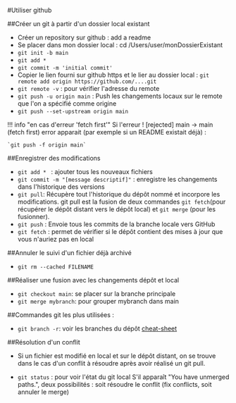 #Utiliser github
<!-- https://docs.github.com/fr/migrations/importing-source-code/using-the-command-line-to-import-source-code/adding-locally-hosted-code-to-github -->
##Créer un git à partir d'un dossier local existant

- Créer un repository sur github : add a readme
- Se placer dans mon dossier local : cd /Users/user/monDossierExistant
- `git init -b main`
- `git add *`
- `git commit -m 'initial commit'`
- Copier le lien fourni sur github https et le lier au dossier local : 
  `git remote add origin https://github.com/....git `
- `git remote -v` : pour vérifier l'adresse du remote 
- `git push -u origin main` :  Push les changements locaux sur le remote que l'on a spécifié comme origine
- `git push --set-upstream origin main` 

!!! info "en cas d'erreur 'fetch first'"
    Si l'erreur ! [rejected] main -> main (fetch first) error apparait (par exemple si un README existait déjà) :

    `git push -f origin main`

##Enregistrer des modifications
- `git add * ` : ajouter tous les nouveaux fichiers 
- `git commit -m "[message descriptif]"` : enregistre les changements dans l'historique des versions 
- `git pull`: Récupère tout l'historique du dépôt nommé et incorpore les modifications. git pull est la fusion de deux commandes `git fetch`(pour récupérer le dépôt distant vers le dépôt local) et `git merge` (pour les fusionner).  
- `git push` : Envoie tous les commits de la branche locale vers GitHub
- `git fetch` : permet de vérifier si le dépôt contient des mises à jour que vous n'auriez pas en local

##Annuler le suivi d'un fichier déjà archivé 
- `git rm --cached FILENAME`

##Réaliser une fusion avec les changements dépôt et local
- `git checkout main`: se placer sur la branche principale 
- `git merge mybranch`: pour grouper mybranch dans main 


##Commandes git les plus utilisées :
- `git branch -r`: voir les branches du dépôt
[cheat-sheet](../ressources/github-cheatsheet.pdf)

##Résolution d'un conflit 
- Si un fichier est modifié en local et sur le dépôt distant, on se trouve dans le cas d'un conflit à résoudre après avoir réalisé un git pull.

- `git status` : pour voir l'état du git local
S'il apparaît "You have unmerged paths.", deux possibilités : soit résoudre le conflit (fix conflicts, soit annuler le merge)

<!-- ##Erreur après un git pull (non liée à un merge)
"hint: You have divergent branches and need to specify how to reconcile them.
hint: You can replace "git config" with "git config --global" to set a default
hint: preference for all repositories. You can also pass --rebase, --no-rebase,
hint: or --ff-only on the command line to override the configured default per
hint: invocation."
Passer en deux étapes avec git fetch puis git merge  -->